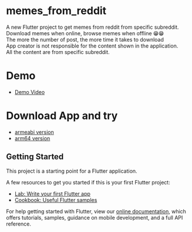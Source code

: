 # memes_from_reddit

A new Flutter project to get memes from reddit from specific subreddit. <br />
Download memes when online, browse memes when offline  😁😁 <br />
The more the number of post, the more time it takes to download <br />
App creator is not responsible for the content shown in the application.<br />
All the content are from specific subreddit.

# Demo

- [Demo Video](https://drive.google.com/file/d/1VCWKt7ZqP48LONAAKOyYJgx-XZU2jm-1/view?usp=sharing)

# Download App and try
- [armeabi version](https://drive.google.com/file/d/1-Evek1fNV7F-zLf5kQ3h_c5P5mx1b1cd/view?usp=sharing)
- [arm64 version](https://drive.google.com/file/d/1YoHqe9zW8mU4LF07mGAKVjINwyjZFWpc/view?usp=sharingg)

## Getting Started

This project is a starting point for a Flutter application.

A few resources to get you started if this is your first Flutter project:

- [Lab: Write your first Flutter app](https://flutter.dev/docs/get-started/codelab)
- [Cookbook: Useful Flutter samples](https://flutter.dev/docs/cookbook)

For help getting started with Flutter, view our
[online documentation](https://flutter.dev/docs), which offers tutorials,
samples, guidance on mobile development, and a full API reference.
